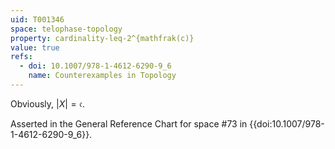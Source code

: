 ```yaml
---
uid: T001346
space: telophase-topology
property: cardinality-leq-2^{mathfrak(c)}
value: true
refs:
  - doi: 10.1007/978-1-4612-6290-9_6
    name: Counterexamples in Topology
---
```

Obviously, $|X| = \mathfrak{c}$.

Asserted in the General Reference Chart for space #73 in
{{doi:10.1007/978-1-4612-6290-9_6}}.

